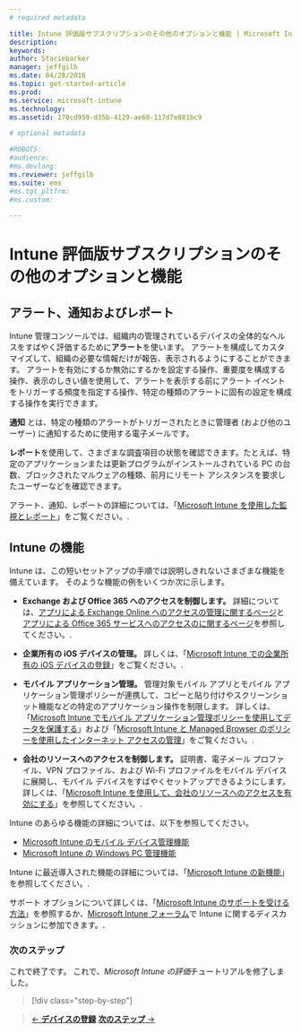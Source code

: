 ```yaml
---
# required metadata

title: Intune 評価版サブスクリプションのその他のオプションと機能 | Microsoft Intune
description:
keywords:
author: Staciebarker
manager: jeffgilb
ms.date: 04/28/2016
ms.topic: get-started-article
ms.prod:
ms.service: microsoft-intune
ms.technology:
ms.assetid: 170cd959-d35b-4129-ae60-117d7e881bc9

# optional metadata

#ROBOTS:
#audience:
#ms.devlang:
ms.reviewer: jeffgilb
ms.suite: ems
#ms.tgt_pltfrm:
#ms.custom:

---
```


# Intune 評価版サブスクリプションのその他のオプションと機能

## アラート、通知およびレポート
Intune 管理コンソールでは、組織内の管理されているデバイスの全体的なヘルスをすばやく評価するために**アラート**を使います。 アラートを構成してカスタマイズして、組織の必要な情報だけが報告、表示されるようにすることができます。 アラートを有効にするか無効にするかを設定する操作、重要度を構成する操作、表示のしきい値を使用して、アラートを表示する前にアラート イベントをトリガーする頻度を指定する操作、特定の種類のアラートに固有の設定を構成する操作を実行できます。

**通知** とは、特定の種類のアラートがトリガーされたときに管理者 (および他のユーザー) に通知するために使用する電子メールです。

**レポート**を使用して、さまざまな調査項目の状態を確認できます。たとえば、特定のアプリケーションまたは更新プログラムがインストールされている PC の台数、ブロックされたマルウェアの種類、前月にリモート アシスタンスを要求したユーザーなどを確認できます。

アラート、通知、レポートの詳細については、「[Microsoft Intune を使用した監視とレポート](/Intune/Deploy-Use/monitoring-and-reports-with-microsoft-intune)」をご覧ください。.

## Intune の機能
Intune は、この短いセットアップの手順では説明しきれないさまざまな機能を備えています。 そのような機能の例をいくつか次に示します。

-   **Exchange および Office 365 へのアクセスを制御します。** 詳細については、[アプリによる Exchange Online へのアクセスの管理に関するページ](https://technet.microsoft.com/library/dn705841.aspx)と[アプリによる Office 365 サービスへのアクセスのに関するページ](https://technet.microsoft.com/library/dn818907.aspx)を参照してください。.

-   **企業所有の iOS デバイスの管理。** 詳しくは、「[Microsoft Intune での企業所有の iOS デバイスの登録](/Intune/Deploy-Use/enroll-corporate-owned-ios-devices-in-microsoft-intune)」をご覧ください。.

-   **モバイル アプリケーション管理。** 管理対象モバイル アプリとモバイル アプリケーション管理ポリシーが連携して、コピーと貼り付けやスクリーンショット機能などの特定のアプリケーション操作を制限します。 詳しくは、「[Microsoft Intune でモバイル アプリケーション管理ポリシーを使用してデータを保護する](/Intune/Deploy-Use/create-and-deploy-mobile-app-management-policies-with-microsoft-intune)」および「[Microsoft Intune と Managed Browser のポリシーを使用したインターネット アクセスの管理](/Intune/Deploy-Use/manage-internet-access-using-managed-browser-policies)」をご覧ください。.

-   **会社のリソースへのアクセスを制御します。** 証明書、電子メール プロファイル、VPN プロファイル、および Wi-Fi プロファイルをモバイル デバイスに展開し、モバイル デバイスをすばやくセットアップできるようにします。 詳しくは、「[Microsoft Intune を使用して、会社のリソースへのアクセスを有効にする](/Intune/Deploy-Use/enable-access-to-company-resources-with-microsoft-intune)」を参照してください。.

Intune のあらゆる機能の詳細については、以下を参照してください。
- [Microsoft Intune のモバイル デバイス管理機能](mobile-device-management-capabilities-in-microsoft-intune.md)
- [Microsoft Intune の Windows PC 管理機能](windows-pc-management-capabilities-in-microsoft-intune.md)

Intune に最近導入された機能の詳細については、「[Microsoft Intune の新機能](/Intune/Deploy-Use/whats-new-in-microsoft-intune)」を参照してください。.

サポート オプションについて詳しくは、「[Microsoft Intune のサポートを受ける方法](/Intune/Troubleshoot/how-to-get-support-for-microsoft-intune)」を参照するか、[Microsoft Intune フォーラム](https://social.technet.microsoft.com/Forums/en-US/home?forum=microsoftintuneprod)で Intune に関するディスカッションに参加できます。.

### 次のステップ
これで終了です。 これで、*Microsoft Intune の評価*チュートリアルを修了しました。

>[!div class="step-by-step"]

>[&larr; **デバイスの登録**](.\get-started-with-a-30-day-trial-of-microsoft-intune-step-5.md)     [**次のステップ** &rarr;](.\get-started-with-a-30-day-trial-of-microsoft-intune-step-7.md)  


<!--HONumber=May16_HO1-->


